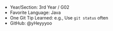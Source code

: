 
- Year/Section: 3rd Year / G02
- Favorite Language: Java
- One Git Tip Learned: e.g., Use `git status` often
- GitHub: @yHeyyyoo